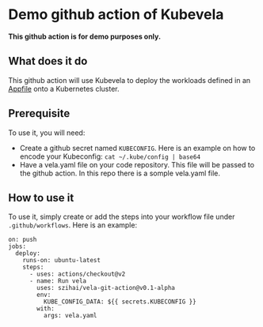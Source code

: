 # Demo github action of Kubevela

**This github action is for demo purposes only.**

## What does it do

This github action will use Kubevela to deploy the workloads defined in an [Appfile](https://github.com/oam-dev/kubevela/blob/master/docs/design/appfile-design.md) onto a Kubernetes cluster.

## Prerequisite

To use it, you will need:

* Create a github secret named `KUBECONFIG`. Here is an example on how to encode your Kubeconfig: `cat ~/.kube/config | base64`
* Have a vela.yaml file on your code repository. This file will be passed to the github action. In this repo there is a somple vela.yaml file.
  
## How to use it

To use it, simply create or add the steps into your workflow file under `.github/workflows`. Here is an example:
```
on: push
jobs:
  deploy:
    runs-on: ubuntu-latest
    steps:
      - uses: actions/checkout@v2
      - name: Run vela
        uses: szihai/vela-git-action@v0.1-alpha
        env:
          KUBE_CONFIG_DATA: ${{ secrets.KUBECONFIG }}
        with:
          args: vela.yaml
```
